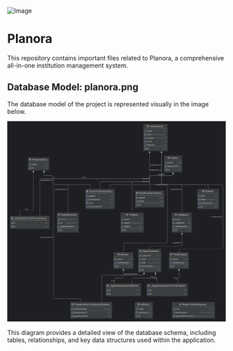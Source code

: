 ![Image](https://github.com/user-attachments/assets/429968dc-036d-46be-ace2-c39ba5023bf2)
# Planora
This repository contains important files related to Planora, a comprehensive all-in-one institution management system.

## Database Model: planora.png
The database model of the project is represented visually in the image below.

![Database Model](./planora.png)

This diagram provides a detailed view of the database schema, including tables, relationships, and key data structures used within the application.
